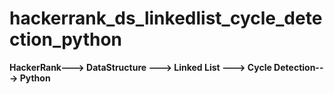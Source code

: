 # hackerrank_ds_linkedlist_cycle_detection_python
**HackerRank---> DataStructure ---> Linked List ---> Cycle Detection---> Python**

